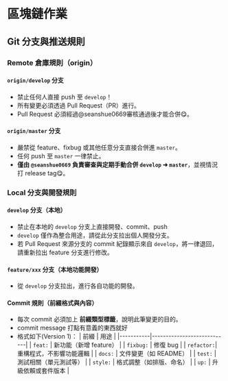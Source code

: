 # 區塊鏈作業

## Git 分支與推送規則

### Remote 倉庫規則（origin）
#### `origin/develop` 分支
- 禁止任何人直接 push 至 `develop`！
- 所有變更必須透過 Pull Request（PR）進行。
- Pull Request 必須經過@seanshue0669審核通過後才能合併😋。

#### `origin/master` 分支
- 嚴禁從 feature、fixbug 或其他任意分支直接合併進 `master`。
- 任何 push 至 `master` 一律禁止。
- **僅由 `@seanshue0669` 負責審查與定期手動合併 `develop` ➜ `master`**，並視情況打 release tag😋。


###  Local 分支與開發規則
#### `develop` 分支（本地）

- 禁止在本地的 `develop` 分支上直接開發、commit、push
- `develop` 僅作為整合用途，請從此分支拉出個人開發分支。
- 若 Pull Request 來源分支的 commit 紀錄顯示來自 `develop`，將一律退回，請重新拉出 feature 分支進行修改。

#### `feature/xxx` 分支（本地功能開發）
- 從 `develop` 分支拉出，進行各自功能的開發。

#### Commit 規則（前綴格式與內容）

- 每次 commit 必須加上 **前綴類型標籤**，說明此筆變更的目的。
- commit message 打點有意義的東西就好
- 格式如下(Version 1)：
| 前綴      | 用途                       |
|-----------|----------------------------|
| `feat:`   | 新功能（新增 feature）     |
| `fixbug:` | 修復 bug                    |
| `refactor:`| 重構程式，不影響功能邏輯   |
| `docs:`   | 文件變更（如 README）      |
| `test:`   | 測試相關（單元測試等）      |
| `style:`  | 格式調整（如排版、命名）    |
| `up:`     | 升級依賴或套件版本         |
